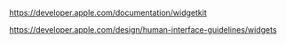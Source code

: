 https://developer.apple.com/documentation/widgetkit

https://developer.apple.com/design/human-interface-guidelines/widgets
